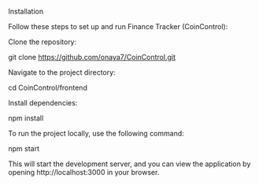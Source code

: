 Installation

Follow these steps to set up and run Finance Tracker (CoinControl):

Clone the repository:

git clone https://github.com/onaya7/CoinControl.git

Navigate to the project directory:

cd CoinControl/frontend

Install dependencies:

npm install


To run the project locally, use the following command:

npm start

This will start the development server, and you can view the application by opening http://localhost:3000 in your browser.
